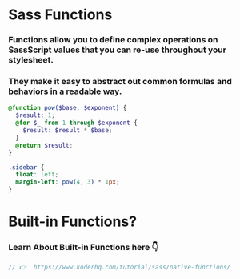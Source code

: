 # Sass Functions

### Functions allow you to define complex operations on SassScript values that you can re-use throughout your stylesheet.

### They make it easy to abstract out common formulas and behaviors in a readable way.

```scss
@function pow($base, $exponent) {
  $result: 1;
  @for $_ from 1 through $exponent {
    $result: $result * $base;
  }
  @return $result;
}

.sidebar {
  float: left;
  margin-left: pow(4, 3) * 1px;
}
```

# Built-in Functions?

### Learn About Built-in Functions here 👇

```scss
// 👉  https://www.koderhq.com/tutorial/sass/native-functions/
```
